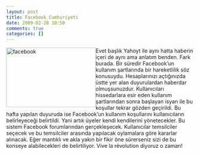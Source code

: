```yaml
---
layout: post
title: Facebook Cumhuriyeti
date: 2009-02-28 10:50
comments: true
categories: []
---
```

<p><a href="http://ttfaf.files.wordpress.com/2009/02/facebook.jpg"><img title="facebook" style="border-right:0;border-top:0;display:inline;margin-left:0;border-left:0;margin-right:0;border-bottom:0;" height="160" alt="facebook" src="http://ttfaf.files.wordpress.com/2009/02/facebook-thumb.jpg" width="240" align="left" border="0" /></a>Evet başlık Yahoyt ile aynı hatta haberin içeri de aynı ama anlatım benden. Fark burada. Bir süredir Facebook’un kullanım şartlarında bir hareketlilik söz konusuydu. Hesaplarınızı açtığınızda üstte yer alan duyurulardan haberdar olmuşsunuzdur. Kullanıcıları hissedarlara esir eden kullanım şartlarından sonra başlayan isyan ile bu koşullar tekrar gözden geçirildi. Bu hafta yapılan duyuruda ise Facebook’un kullanım koşullarını kullanıcıların belirleyeceği belirtildi. Yani artık üyeler kendi kendilerini yönetecekler. Bu sistem Facebook forumlarından gerçekleşecek. Kullanıcılar temsilciler seçecek ve bu temsilciler arasında yapılacak oylamalara göre kararlar alınacak. Eğer mantıklı ve akla yakın bir fikir öne sürerseniz sizi de bu konseye alabilecekleri de belirtiliyor. Vive la révolution diyoruz o zaman!</p>
